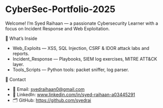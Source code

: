 # CyberSec-Portfolio-2025


Welcome! I’m Syed Raihaan — a passionate Cybersecurity Learner with a focus on Incident Response and Web Exploitation.

 📂 What’s Inside

- Web_Exploits — XSS, SQL Injection, CSRF & IDOR attack labs and reports.
- Incident_Response — Playbooks, SIEM log exercises, MITRE ATT&CK layer.
- Tools_Scripts — Python tools: packet sniffer, log parser.

💼 Contact

- 📧 Email: syedraihaan0@gmail.com
- 🔗 LinkedIn: www.linkedin.com/in/syed-raihaan-a03445291
- 🗂️ GitHub: https://github.com/syedrai
